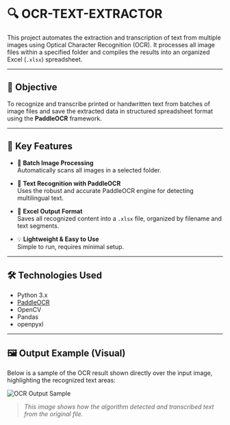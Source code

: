 # 🔍 OCR-TEXT-EXTRACTOR

This project automates the extraction and transcription of text from multiple images using Optical Character Recognition (OCR). It processes all image files within a specified folder and compiles the results into an organized Excel (`.xlsx`) spreadsheet.

---

## 🎯 Objective

To recognize and transcribe printed or handwritten text from batches of image files and save the extracted data in structured spreadsheet format using the **PaddleOCR** framework.

---

## 🧠 Key Features

- 📁 **Batch Image Processing**  
  Automatically scans all images in a selected folder.

- 🧾 **Text Recognition with PaddleOCR**  
  Uses the robust and accurate PaddleOCR engine for detecting multilingual text.

- 📄 **Excel Output Format**  
  Saves all recognized content into a `.xlsx` file, organized by filename and text segments.

- 💡 **Lightweight & Easy to Use**  
  Simple to run, requires minimal setup.

---

## 🛠️ Technologies Used

- Python 3.x  
- [PaddleOCR](https://github.com/PaddlePaddle/PaddleOCR)  
- OpenCV  
- Pandas  
- openpyxl

---

## 🖼️ Output Example (Visual)

Below is a sample of the OCR result shown directly over the input image, highlighting the recognized text areas:

![OCR Output Sample](https://github.com/user-attachments/assets/c9589ea1-2979-42b0-a372-89495684f585)

> *This image shows how the algorithm detected and transcribed text from the original file.*
